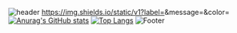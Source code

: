 ![header](https://capsule-render.vercel.app/api?type=waving&color=auto&height=240&section=header&text=naryoung&fontSize=50)
https://img.shields.io/static/v1?label=<LABEL>&message=<MESSAGE>&color=<COLOR>
[![Anurag's GitHub stats](https://github-readme-stats.vercel.app/api?username=na-r0)](https://github.com/na-r0/github-readme-stats)
[![Top Langs](https://github-readme-stats.vercel.app/api/top-langs/?username=na-r0&layout=compact)](https://github.com/na-r0/github-readme-stats)
![Footer](https://capsule-render.vercel.app/api?type=waving&color=auto&height=200&section=footer)
